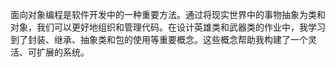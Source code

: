 面向对象编程是软件开发中的一种重要方法。通过将现实世界中的事物抽象为类和对象，我们可以更好地组织和管理代码。在设计英雄类和武器类的作业中，我学习到了封装、继承、抽象类和包的使用等重要概念。这些概念帮助我构建了一个灵活、可扩展的系统。
